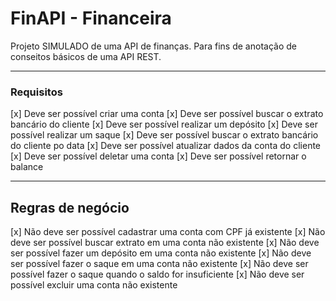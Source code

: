 # FinAPI - Financeira

Projeto SIMULADO de uma API de finanças. Para fins de anotação de conseitos básicos de uma API REST.

---

### Requisitos

[x] Deve ser possível criar uma conta
[x] Deve ser possível buscar o extrato bancário do cliente
[x] Deve ser possível realizar um depósito
[x] Deve ser possível realizar um saque
[x] Deve ser possível buscar o extrato bancário do cliente po data
[x] Deve ser possível atualizar dados da conta do cliente
[x] Deve ser possível deletar uma conta
[x] Deve ser possível retornar o balance

----

## Regras de negócio

[x] Não deve ser possível cadastrar uma conta com CPF já existente
[x] Não deve ser possível buscar extrato em uma conta não existente
[x] Não deve ser possível fazer um depósito em uma conta não existente
[x] Não deve ser possível fazer o saque em uma conta não existente
[x] Não deve ser possível fazer o saque quando o saldo for insuficiente
[x] Não deve ser possível excluir uma conta não existente 